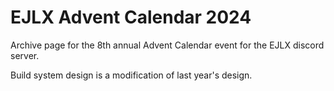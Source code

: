 # EJLX Advent Calendar 2024

Archive page for the 8th annual Advent Calendar event for the EJLX discord server.

Build system design is a modification of last year's design.
